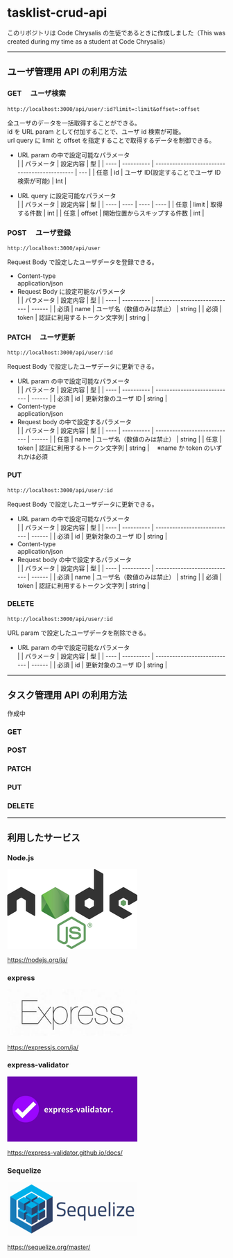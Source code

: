# tasklist-crud-api

このリポジトリは Code Chrysalis の生徒であるときに作成しました（This was created during my time as a student at Code Chrysalis）

---

## ユーザ管理用 API の利用方法

### GET 　ユーザ検索

```
http://localhost:3000/api/user/:id?limit=:limit&offset=:offset
```

全ユーザのデータを一括取得することができる。  
id を URL param として付加することで、ユーザ id 検索が可能。  
url query に limit と offset を指定することで取得するデータを制御できる。

- URL param の中で設定可能なパラメータ  
  | | パラメータ | 設定内容 | 型 |
  | ---- | ---------- | --------------------------------------------- | --- |
  | 任意 | id | ユーザ ID(設定することでユーザ ID 検索が可能) | Int |

- URL query に設定可能なパラメータ  
  | | パラメータ | 設定内容 | 型 |
  | ---- | ---- | ---- | ---- |
  | 任意 | limit | 取得する件数 | int |
  | 任意 | offset | 開始位置からスキップする件数 | int |

### POST 　ユーザ登録

```
http://localhost:3000/api/user
```

Request Body で設定したユーザデータを登録できる。

- Content-type  
  application/json
- Request Body に設定可能なパラメータ  
  | | パラメータ | 設定内容 | 型 |
  | ---- | ---------- | ---------------------------- | ------ |
  | 必須 | name | ユーザ名（数値のみは禁止） | string |
  | 必須 | token | 認証に利用するトークン文字列 | string |

### PATCH 　ユーザ更新

```
http://localhost:3000/api/user/:id
```

Request Body で設定したユーザデータに更新できる。

- URL param の中で設定可能なパラメータ  
  | | パラメータ | 設定内容 | 型 |
  | ---- | ---------- | ---------------------------- | ------ |
  | 必須 | id | 更新対象のユーザ ID | string |
- Content-type  
  application/json
- Request body の中で設定するパラメータ  
  | | パラメータ | 設定内容 | 型 |
  | ---- | ---------- | ---------------------------- | ------ |
  | 任意 | name | ユーザ名（数値のみは禁止） | string |
  | 任意 | token | 認証に利用するトークン文字列 | string |　
  ※name か token のいずれかは必須

### PUT

```
http://localhost:3000/api/user/:id
```

Request Body で設定したユーザデータに更新できる。

- URL param の中で設定可能なパラメータ  
  | | パラメータ | 設定内容 | 型 |
  | ---- | ---------- | ---------------------------- | ------ |
  | 必須 | id | 更新対象のユーザ ID | string |
- Content-type  
  application/json
- Request body の中で設定するパラメータ  
  | | パラメータ | 設定内容 | 型 |
  | ---- | ---------- | ---------------------------- | ------ |
  | 必須 | name | ユーザ名（数値のみは禁止） | string |
  | 必須 | token | 認証に利用するトークン文字列 | string |

### DELETE

```
http://localhost:3000/api/user/:id
```

URL param で設定したユーザデータを削除できる。

- URL param の中で設定可能なパラメータ  
  | | パラメータ | 設定内容 | 型 |
  | ---- | ---------- | ---------------------------- | ------ |
  | 必須 | id | 更新対象のユーザ ID | string |

---

## タスク管理用 API の利用方法

作成中

### GET

### POST

### PATCH

### PUT

### DELETE

---

## 利用したサービス

### Node.js

<img src="./nodejs.png" width="300">

https://nodejs.org/ja/

### express

<img src="./Express.jpeg" width="300">

https://expressjs.com/ja/

### express-validator

<img src="./express-validator.jpeg" width="300">

https://express-validator.github.io/docs/

### Sequelize

<img src="./sequelize.png" width="300">

https://sequelize.org/master/

